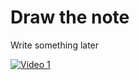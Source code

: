 # Draw the note

Write something later

[![Video 1](https://j.gifs.com/nxvn8P.gif)](https://j.gifs.com/nxvn8P.gif)


